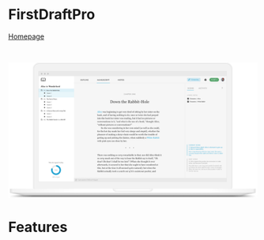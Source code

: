 FirstDraftPro
=============

[Homepage](https://www.firstdraftpro.com)

<br>

![Screenshot](firstdraftpro.png)


# Features
